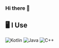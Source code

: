 ### Hi there 👋


<!--START_SECTION-->
<!--END_SECTION:waka-->
## 🖥️ **I Use**

![Kotlin](https://img.shields.io/badge/kotlin-black?style=for-the-badge&logo=kotlin&logoColor=%257F52FF&link=https%3A%2F%2Fkotlinlang.org%2F)
![Java](https://img.shields.io/badge/java-white?style=for-the-badge&logo=java&logoColor=%FF0000)
![C++](https://img.shields.io/badge/c++-white?style=for-the-badge&logo=cpp&logoColor=%5E97D0)
